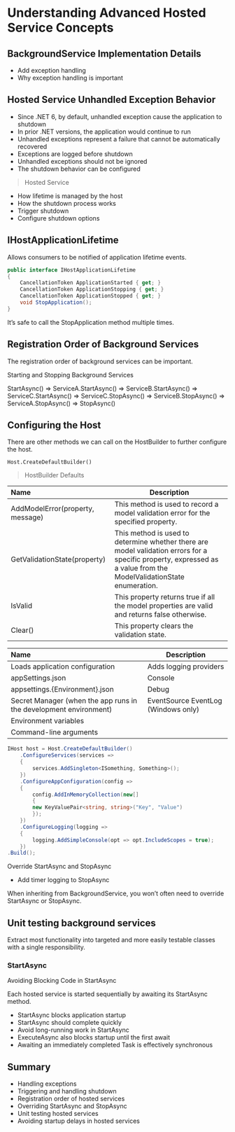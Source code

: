 # Understanding Advanced Hosted Service Concepts

## BackgroundService Implementation Details

- Add exception handling
- Why exception handling is important

## Hosted Service Unhandled Exception Behavior

- Since .NET 6, by default, unhandled exception cause the application to shutdown
- In prior .NET versions, the application would continue to run
- Unhandled exceptions represent a failure that cannot be automatically recovered
- Exceptions are logged before shutdown
- Unhandled exceptions should not be ignored
- The shutdown behavior can be configured

> Hosted Service

- How lifetime is managed by the host
- How the shutdown process works
- Trigger shutdown
- Configure shutdown options

## IHostApplicationLifetime

Allows consumers to be notified of application lifetime events.

```csharp
public interface IHostApplicationLifetime
{
    CancellationToken ApplicationStarted { get; }
    CancellationToken ApplicationStopping { get; }
    CancellationToken ApplicationStopped { get; }
    void StopApplication();
}
```

It’s safe to call the StopApplication method multiple times.

## Registration Order of Background Services

The registration order of background services can be important.

Starting and Stopping Background Services

StartAsync() => ServiceA.StartAsync() => ServiceB.StartAsync() => ServiceC.StartAsync()
=> ServiceC.StopAsync() => ServiceB.StopAsync() => ServiceA.StopAsync() => StopAsync()
 
## Configuring the Host

There are other methods we can call on the HostBuilder to further configure the host.

    Host.CreateDefaultBuilder()

> HostBuilder Defaults

 | **Name**    | **Description** |
|:-------------------|------------|
| AddModelError(property, message)    | This method is used to record a model validation error for the specified property. |
| GetValidationState(property)        | This method is used to determine whether there are model validation errors for a specific property, expressed as a value from the ModelValidationState enumeration. |
| IsValid                             | This property returns true if all the model properties are valid and returns false otherwise. |
| Clear()                             | This property clears the validation state. |

 | **Name**    | **Description** |
|:-------------------|------------|
|Loads application configuration    |  Adds logging providers     |
|appSettings.json                   |  Console     |
|appsettings.{Environment}.json     |  Debug     |
|Secret Manager (when the app runs  in the development environment) |   EventSource  EventLog (Windows only)    |
|Environment variables              |       |
|Command-line arguments             |       |

```csharp
IHost host = Host.CreateDefaultBuilder()
    .ConfigureServices(services =>
    {
        services.AddSingleton<ISomething, Something>();
    })
    .ConfigureAppConfiguration(config =>
    {
        config.AddInMemoryCollection(new[]
        {
        new KeyValuePair<string, string>("Key", "Value")
        });
    })
    .ConfigureLogging(logging =>
    {
        logging.AddSimpleConsole(opt => opt.IncludeScopes = true);
    })
.Build();
```

Override StartAsync and StopAsync
- Add timer logging to StopAsync


When inheriting from BackgroundService, you won’t often need to override StartAsync or StopAsync.

## Unit testing background services

Extract most functionality into targeted and more easily testable classes with a single responsibility.

### StartAsync

Avoiding Blocking Code in StartAsync

Each hosted service is started sequentially by awaiting its StartAsync method.

- StartAsync blocks application startup
- StartAsync should complete quickly
- Avoid long-running work in StartAsync
- ExecuteAsync also blocks startup until the first await
- Awaiting an immediately completed Task is effectively synchronous

## Summary

- Handling exceptions
- Triggering and handling shutdown
- Registration order of hosted services
- Overriding StartAsync and StopAsync
- Unit testing hosted services
- Avoiding startup delays in hosted services